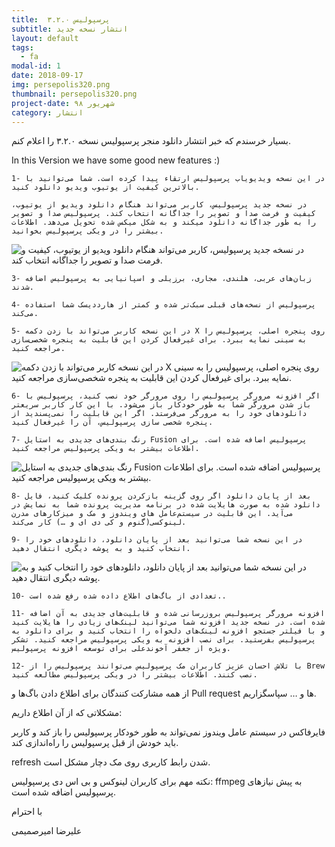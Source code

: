 ```yaml
---
title:  پرسپولیس ۳.۲.۰
subtitle: انتشار نسخه جدید
layout: default
tags:
  - fa
modal-id: 1
date: 2018-09-17
img: persepolis320.png
thumbnail: persepolis320.png
project-date: شهریور ۹۸
category: انتشار
---
```


بسیار خرسندم که خبر انتشار دانلود منجر پرسپولیس نسخه ۳.۲.۰ را اعلام کنم.

In this Version we have some good new features :)

    1- در این نسخه ویدیویاب پرسپولیس ارتقاء پیدا کرده است. شما می‌توانید با بالاترین کیفیت از یوتیوب ویدیو دانلود کنید.

    در نسخه جدید پرسپولیس، کاربر می‌تواند هنگام دانلود ویدیو از یوتیوب، کیفیت و فرمت صدا و تصویر را جداگانه انتخاب کند. پرسپولیس صدا و تصویر را به طور جداگانه دانلود میکند و به شکل میکس شده تحویل می‌دهد. اطلاعات بیشتر را در ویکی پرسپولیس بخوانید.

  ![در نسخه جدید پرسپولیس، کاربر می‌تواند هنگام دانلود ویدیو از یوتیوب، کیفیت و فرمت صدا و تصویر را جداگانه انتخاب کند.](https://camo.githubusercontent.com/6ba24f4c2ed8be24d5a49ada6b8799a980633ff9/68747470733a2f2f7065727365706f6c6973646d2e6769746875622e696f2f696d672f73637265656e2f796f75747562652e676966)

    3- زبان‌های عربی، هلندی، مجاری، برزیلی و اسپانیایی به پرسپولیس اضافه شدند.

    4- پرسپولیس از نسخه‌های قبلی سبک‌تر شده و کمتر از هارد‌دیسک شما استفاده می‌کند.

    5- در این نسخه کاربر می‌تواند با زدن دکمه X روی پنجره اصلی، پرسپولیس را به سینی نمایه ببرد. برای غیرفعال کردن این قابلیت به پنجره شخصی‌سازی مراجعه کنید.

  ![در این نسخه کاربر می‌تواند با زدن دکمه X روی پنجره اصلی، پرسپولیس را به سینی نمایه ببرد. برای غیرفعال کردن این قابلیت به پنجره شخصی‌سازی مراجعه کنید.](https://camo.githubusercontent.com/97be954c9a07c0c06abd942268e924c078488f97/68747470733a2f2f7065727365706f6c6973646d2e6769746875622e696f2f696d672f73637265656e2f747261792e676966)

    6- اگر افزونه مرورگر پرسپولیس را روی مرورگر خود نصب کنید، پرسپولیس با باز شدن مرورگر شما به طور خودکار باز می‌شود. با این کار کاربر سریعتر دانلود‌های خود را به مرورگر می‌فرستد. اگر این قابلیت را نمی‌پسندید از پنجره شخصی سازی پرسپولیس، آن را غیرفعال کنید.

    7- رنگ بندی‌های جدیدی به استایل Fusion پرسپولیس اضافه شده است. برای اطلاعات بیشتر به ویکی پرسپولیس مراجعه کنید.

  ![رنگ بندی‌های جدیدی به استایل Fusion پرسپولیس اضافه شده است. برای اطلاعات بیشتر به ویکی پرسپولیس مراجعه کنید.](https://camo.githubusercontent.com/daf1763ed42ca20361ef14176c6b1fc87e5fb7f6/68747470733a2f2f7065727365706f6c6973646d2e6769746875622e696f2f696d672f73637265656e2f77696e646f77732e706e67)

    8- بعد از پایان دانلود اگر روی گزینه بازکردن پرونده کلیک کنید، فایل دانلود شده به صورت هایلایت شده در برنامه مدیریت پرونده شما به نمایش در می‌آید. این قابلیت در سیستم‌عامل های ویندوز و مک و میزکارهای مدرن لینوکسی(گنوم و کی دی ای و …) کار می‌کند.

    9- در این نسخه شما می‌توانید بعد از پایان دانلود، دانلودهای خود را انتخاب کنید و به پوشه دیگری انتقال دهید.

  ![در این نسخه شما می‌توانید بعد از پایان دانلود، دانلودهای خود را انتخاب کنید و به پوشه دیگری انتقال دهید.](https://camo.githubusercontent.com/e734e64a0adebebd3fd79ecfaaf61911156c65e1/68747470733a2f2f7065727365706f6c6973646d2e6769746875622e696f2f696d672f73637265656e2f6d6f76655f746f5f616e6f746865725f666f6c6465722e6a7067)

    10- تعدادی از باگ‌های اطلاع داده شده رفع شده است..

    11- افزونه مرورگر پرسپولیس بروزرسانی شده و قابلیت‌های جدیدی به آن اضافه شده است. در نسخه جدید افزونه شما می‌توانید لینک‌های زیادی را هایلایت کنید و با فیلتر جستجو افزونه لینک‌های دلخواه را انتخاب کنید و برای دانلود به پرسپولیس بفرستید. برای نصب افزونه به ویکی پرسپولیس مراجعه کنید. تشکر ویژه از جعفر آخوندعلی برای توسعه افزونه پرسپولیس.

    12- با تلاش احسان عزیز کاربران مک پرسپولیس می‌توانند پرسپولیس را از Brew نصب کنند. اطلاعات بیشتر را در ویکی پرسپولیس مطالعه کنید.

از همه مشارکت کنندگان برای اطلاع دادن باگ‌ها و Pull request ها و … سپاسگزاریم.

مشکلاتی که از آن اطلاع داریم:

فایرفاکس در سیستم عامل ویندوز نمی‌تواند به طور خودکار پرسپولیس را باز کند و کاربر باید خودش از قبل پرسپولیس را راه‌اندازی کند.

refresh شدن رابط کاربری روی مک دچار مشکل است.

 

نکته مهم برای کاربران لینوکس و بی اس دی پرسپولیس: ffmpeg به پیش نیازهای پرسپولیس اضافه شده است.

 

با احترام

علیرضا امیرصمیمی


